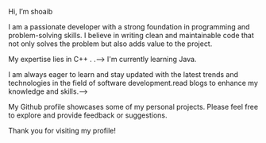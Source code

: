 Hi, I’m shoaib

I am a passionate developer with a strong foundation in programming and problem-solving skills. I believe in writing clean and maintainable code that not only solves the problem but also adds value to the project.

My expertise lies in C++ <!--full-stack web development using technologies such as HTML, CSS, JavaScript, React, Node.js, and Python-->. <!--I have also worked on front end technologies such as HTML, CSS, JavaScript and Bootstrap. I am also experienced in database management and have worked with <!--various database technologies such as MySQL<!--, MongoDB, and PostgreSQL-->.--> I'm currently learning Java.

I am always eager to learn and stay updated with the latest trends and technologies in the field of software development.<!-- I actively <!--participate in online communities, attend workshops, and -->read blogs to enhance my knowledge and skills.-->

My Github profile showcases some of my personal projects<!-- and contributions to open-source projects-->. Please feel free to explore and provide feedback or suggestions.

Thank you for visiting my profile!




